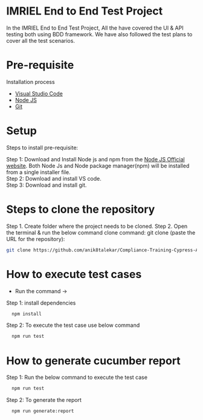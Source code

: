 # IMRIEL End to End Test Project

In the IMRIEL End to End Test Project, All the have covered the UI & API testing both using BDD framework. We have also followed the test plans to cover all the test scenarios.

# Pre-requisite

Installation process

- [Visual Studio Code](https://code.visualstudio.com/Download)
- [Node JS](https://nodejs.org/en/download/)
- [Git](https://git-scm.com/downloads)

# Setup

Steps to install pre-requisite:

Step 1: Download and Install Node js and npm from the [Node JS Official website](https://nodejs.org/en/download/). Both Node Js and Node package manager(npm) will be installed from a single installer file. \
Step 2: Download and install VS code. \
Step 3: Download and install git.

# Steps to clone the repository

Step 1. Create folder where the project needs to be cloned.
Step 2. Open the terminal & run the below command
clone command: git clone (paste the URL for the repository):

```bash
git clone https://github.com/anik8talekar/Compliance-Training-Cypress-Automation.git
```

# How to execute test cases

- Run the command ->

Step 1: install dependencies

```bash
  npm install
```

Step 2: To execute the test case use below command

```bash
  npm run test
```

# How to generate cucumber report

Step 1: Run the below command to execute the test case

```bash
  npm run test
```

Step 2: To generate the report

```bash
  npm run generate:report
```
